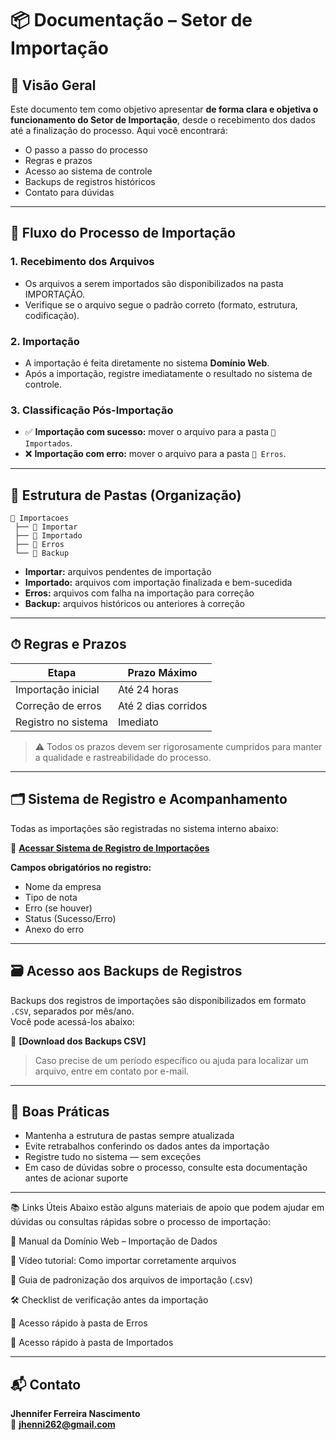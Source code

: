 
# 📦 Documentação – Setor de Importação

## 🧭 Visão Geral

Este documento tem como objetivo apresentar **de forma clara e objetiva o funcionamento do Setor de Importação**, desde o recebimento dos dados até a finalização do processo. Aqui você encontrará:

- O passo a passo do processo  
- Regras e prazos  
- Acesso ao sistema de controle  
- Backups de registros históricos  
- Contato para dúvidas  

---

## 🔄 Fluxo do Processo de Importação

### 1. Recebimento dos Arquivos
- Os arquivos a serem importados são disponibilizados na pasta IMPORTAÇÃO.
- Verifique se o arquivo segue o padrão correto (formato, estrutura, codificação).

### 2. Importação
- A importação é feita diretamente no sistema **Domínio Web**.
- Após a importação, registre imediatamente o resultado no sistema de controle.

### 3. Classificação Pós-Importação
- ✅ **Importação com sucesso:** mover o arquivo para a pasta `📁 Importados`.
- ❌ **Importação com erro:** mover o arquivo para a pasta `📁 Erros`.

---

## 📁 Estrutura de Pastas (Organização)

```
📁 Importacoes
 ├── 📁 Importar
 ├── 📁 Importado
 ├── 📁 Erros
 └── 📁 Backup
```

- **Importar:** arquivos pendentes de importação  
- **Importado:** arquivos com importação finalizada e bem-sucedida  
- **Erros:** arquivos com falha na importação para correção  
- **Backup:** arquivos históricos ou anteriores à correção  

---

## ⏱ Regras e Prazos

| Etapa                  | Prazo Máximo        |
|-----------------------|---------------------|
| Importação inicial     | Até 24 horas        |
| Correção de erros      | Até 2 dias corridos |
| Registro no sistema    | Imediato            |

> ⚠️ Todos os prazos devem ser rigorosamente cumpridos para manter a qualidade e rastreabilidade do processo.

---

## 🗂 Sistema de Registro e Acompanhamento

Todas as importações são registradas no sistema interno abaixo:

🔗 **[Acessar Sistema de Registro de Importações](https://contabilidadeltda.streamlit.app/)**

**Campos obrigatórios no registro:**

- Nome da empresa  
- Tipo de nota   
- Erro (se houver)  
- Status (Sucesso/Erro)  
- Anexo do erro   

---

## 🗃 Acesso aos Backups de Registros

Backups dos registros de importações são disponibilizados em formato `.CSV`, separados por mês/ano.  
Você pode acessá-los abaixo:

📁 **[Download dos Backups CSV]**

> Caso precise de um período específico ou ajuda para localizar um arquivo, entre em contato por e-mail.

---

## 📌 Boas Práticas

- Mantenha a estrutura de pastas sempre atualizada  
- Evite retrabalhos conferindo os dados antes da importação  
- Registre tudo no sistema — sem exceções  
- Em caso de dúvidas sobre o processo, consulte esta documentação antes de acionar suporte  

---

📚 Links Úteis
Abaixo estão alguns materiais de apoio que podem ajudar em dúvidas ou consultas rápidas sobre o processo de importação:

📘 Manual da Domínio Web – Importação de Dados

🎥 Vídeo tutorial: Como importar corretamente arquivos

📄 Guia de padronização dos arquivos de importação (.csv)

🛠️ Checklist de verificação antes da importação

📁 Acesso rápido à pasta de Erros

📁 Acesso rápido à pasta de Importados

---
## 📬 Contato

**Jhennifer Ferreira Nascimento**  
📧 **jhenni262@gmail.com**
